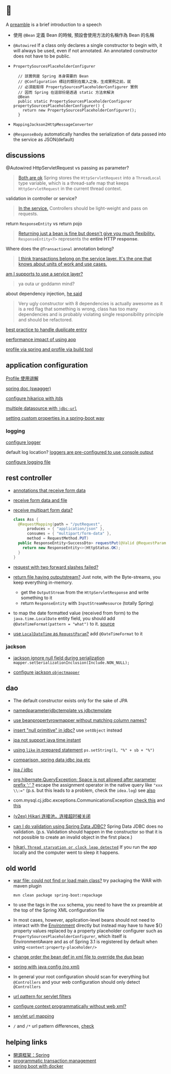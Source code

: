 # 🍃

A [preamble](https://www.vocabulary.com/dictionary/preamble) is a brief introduction to a speech

- 使用 `@Bean` 定義 Bean 的時候, 預設會使用方法的名稱作為 Bean 的名稱
- `@Autowired` If a class only declares a single constructor to begin with, it will always be used, even if not annotated. An annotated constructor does not have to be public.
- `PropertySourcesPlaceholderConfigurer`

  ```text
    // 該實例是 Spring 本身需要的 Bean
    // @Configuration 標註的類別在載入之後，生成實例之前，就
    // 必須能取得 PropertySourcesPlaceholderConfigurer 實例
    // 因而 Spring 在這部份是透過 static 方法來解決
    @Bean
    public static PropertySourcesPlaceholderConfigurer propertySourcesPlaceholderConfigurer() {
      return new PropertySourcesPlaceholderConfigurer();
    }
  ```

- `MappingJackson2HttpMessageConverter`
- `@ResponseBody` automatically handles the serialization of data passed into the service as JSON(default)

## discussions

@Autowired HttpServletRequest vs passing as parameter?

> [Both are ok](https://stackoverflow.com/a/48575275/11844003) Spring stores the `HttpServletRequest` into a `ThreadLocal` type variable, which is a thread-safe map that keeps `HttpServletRequest` in the current thread context.

validation in controller or service?

> [In the service.](https://stackoverflow.com/a/46480007/11844003) Controllers should be light-weight and pass on requests.

return `ResponseEntity` vs return pojo

> [Returning just a bean is fine but doesn't give you much flexibility.](https://stackoverflow.com/a/49673748/11844003) `ResponseEntity<T>` represents the **entire HTTP response**.

Where does the `@Transactional` annotation belong?

> [I think transactions belong on the service layer. It's the one that knows about units of work and use cases.](https://stackoverflow.com/a/1079125/11844003)

[am I supports to use a service layer?](https://stackoverflow.com/questions/9633498/do-i-really-need-a-service-layer)

> ya outa ur goddamn mind?

about dependency injection, [he said](https://stackoverflow.com/questions/39890849/what-exactly-is-field-injection-and-how-to-avoid-it#comment67070350_39891473)

> Very ugly constructor with 8 dependencies is actually awesome as it is a red flag that something is wrong, class has too many dependencies and is probably violating single responsibility principle and should be refactored.

[best practice to handle duplicate entry](https://softwareengineering.stackexchange.com/questions/350996/what-will-be-the-best-practice-to-handle-duplicate-entry-in-db-in-spring-mvc-th)

[performance impact of using aop](https://stackoverflow.com/questions/433475/performance-impact-of-using-aop)

[profile via spring and profile via build tool](https://stackoverflow.com/questions/66103584/what-is-the-difference-between-profiles-via-spring-or-via-a-build-tool-like-mave)

## application configuration

[Profile 使用讲解](https://www.cnblogs.com/zwwhnly/p/11350018.html)

[spring doc (swagger)](https://springdoc.org/properties.html)

[configure hikaricp with jtds](https://stackoverflow.com/questions/42247864/configure-hikaricp-in-spring-boot-with-jtds)

[multiple datasource with `jdbc-url`](https://stackoverflow.com/questions/49088847/after-spring-boot-2-0-migration-jdbcurl-is-required-with-driverclassname)

[setting custom properties in a spring-boot way](https://stackoverflow.com/a/32066380)

### logging

[configure logger](https://stackoverflow.com/questions/30571319/spring-boot-logging-pattern)

default log location? [loggers are pre-configured to use console output](https://stackoverflow.com/a/31939886/11844003)

[configure logging file](https://stackoverflow.com/questions/39158191/default-logging-file-for-spring-boot-application)

## rest controller

- [annotations that receive form data](https://stackoverflow.com/questions/24551915/how-to-get-form-data-as-a-map-in-spring-mvc-controller)

- [receive form data and file](https://stackoverflow.com/questions/51938056/spring-boot-upload-form-data-and-file)

- [receive multipart form data?](https://stackoverflow.com/questions/57802148/how-can-i-receive-multipart-form-data-in-spring-mvc-controller)

  ```java
  class Ass {
    @RequestMapping(path = "/putRequest",
        produces = { "application/json" },
        consumes = { "multipart/form-data" },
        method = RequestMethod.PUT)
    public ResponseEntity<SuccessDto> requestPut(@Valid @RequestParam(value = "commit", required = false, defaultValue="false") Boolean commit, @Valid @RequestPart("file") MultipartFile file) {
      return new ResponseEntity<>(HttpStatus.OK);
    }
  }
  ```

- [request with two forward slashes failed?](https://stackoverflow.com/questions/48453980/spring-5-0-3-requestrejectedexception-the-request-was-rejected-because-the-url)

- [return file having outputstream?](https://stackoverflow.com/questions/27741283/return-file-from-spring-controller-having-outputstream) Just note, with the Byte-streams, you keep everything in-memory.
  - get the `OutputStream` from the `HttpServletResponse` and write something to it
  - return `ResponseEntity` with `InputStreamResource` (totally Spring)

- to map the date formatted value (received from form) to the `java.time.LocalDate` entity field, you should add `@DateTimeFormat(pattern = "what")` to it. [source](https://stackoverflow.com/questions/43079923/localdate-in-form)

- [use `LocalDateTime` as `RequestParam`?](https://stackoverflow.com/questions/40274353/how-to-use-localdatetime-requestparam-in-spring-i-get-failed-to-convert-string) add `@DateTimeFormat` to it

### jackson

- [jackson ignore null field during serialization](https://stackoverflow.com/questions/11757487/how-to-tell-jackson-to-ignore-a-field-during-serialization-if-its-value-is-null) `mapper.setSerializationInclusion(Include.NON_NULL);`

- [configure jackson `objectmapper`](https://stackoverflow.com/a/32842962/11844003)

## dao

- The default constructor exists only for the sake of JPA

- [namedparameterjdbctemplate vs jdbctemplate](https://stackoverflow.com/questions/16359316/namedparameterjdbctemplate-vs-jdbctemplate)

- [use beanpropertyrowmapper without matching column names?](https://stackoverflow.com/questions/9469586/spring-how-to-use-beanpropertyrowmapper-without-matching-column-names)

- [insert "null primitive" in jdbc?](https://stackoverflow.com/a/17657152/11844003) use `setObject` instead

- [jpa not support java time instant](https://stackoverflow.com/questions/49309076/why-jpa-does-not-support-java-time-instant)

- [using `like` in prepared statement](https://stackoverflow.com/questions/8247970/using-like-wildcard-in-prepared-statement) `ps.setString(1, "%" + sb + "%")`

- [comparison, spring data jdbc jpa etc](https://stackoverflow.com/questions/42470060/spring-data-jdbc-spring-data-jpa-vs-hibernate)

- [jpa / jdbc](https://stackoverflow.com/questions/4406310/why-use-jpa-instead-of-writing-the-sql-query-using-jdbc)

- [org.hibernate.QueryException: Space is not allowed after parameter prefix ':' ?](https://stackoverflow.com/a/54117834/11844003) escape the assignment operator in the native query like `"xxx \\:="` (p.s. but this leads to a problem, check the `idea.log`) see [also](https://stackoverflow.com/questions/9460018/how-can-i-use-mysql-assign-operator-in-hibernate-native-query)

- com.mysql.cj.jdbc.exceptions.CommunicationsException [check this](https://stackoverflow.com/questions/69394504/connection-com-mysql-cj-jdbc-connectionimplee48bb3-marked-as-broken-because-of) and [this](https://stackoverflow.com/questions/11301707/attempt-to-reconnect-jdbc-pool-datasource-after-database-restarts)

- [(v2ex) Hikari 连接池，连接超时被关闭](https://www.v2ex.com/t/688926#r_9231887)

- [can I do validation using Spring Data JDBC?](https://stackoverflow.com/a/62403357/11844003) Spring Data JDBC does no validation. (p.s. Validation should happen in the constructor so that it is not possible to create an invalid object in the first place.)

- [hikari, `Thread starvation or clock leap detected`](https://stackoverflow.com/questions/38703876/log-warning-thread-starvation-or-clock-leap-detected-housekeeper-delta-springh) If you run the app locally and the computer went to sleep it happens.

## old world

- [war file: could not find or load main class?](https://stackoverflow.com/a/51841838/11844003) try packaging the WAR with maven plugin

  ```shell
  mvn clean package spring-boot:repackage
  ```

- to use the tags in the `xxx` schema, you need to have the xx preamble at the top of the Spring XML configuration file

- In most cases, however, application-level beans should not need to interact with the [Environment](https://docs.spring.io/spring-framework/docs/current/javadoc-api/org/springframework/core/env/Environment.html) directly but instead may have to have ${} property values replaced by a property placeholder configurer such as `PropertySourcesPlaceholderConfigurer`, which itself is EnvironmentAware and as of Spring 3.1 is registered by default when using `<context:property-placeholder/>`

- [change order the bean def in xml file to override the dup bean](https://stackoverflow.com/questions/5849192/springs-overriding-bean)

- [spring with java config (no xml)](https://stackoverflow.com/questions/28293400/spring-root-and-servlet-context-with-java-config)

- In general your root configuration should scan for everything but `@Controllers` and your web configuration should only detect `@Controllers`

- [url pattern for servlet filters](https://stackoverflow.com/questions/35434978/how-to-specify-url-pattern-for-servlet-filters-in-webapplicationinitializer)

- [configure context programmatically without web xml?](https://stackoverflow.com/questions/38348608/how-to-configure-context-param-programmatically-without-web-xml)

- [servlet url mapping](https://stackoverflow.com/a/14225540)

- `/` and `/*` url pattern differences, [check](https://stackoverflow.com/questions/4140448/difference-between-and-in-servlet-mapping-url-pattern)

## helping links

- [開源框架：Spring](https://openhome.cc/Gossip/Spring/index.html)
- [programmatic transaction management](https://docs.spring.io/spring-framework/docs/3.0.0.M3/reference/html/ch11s06.html)
- [spring boot with docker](https://spring.io/guides/gs/spring-boot-docker/)
